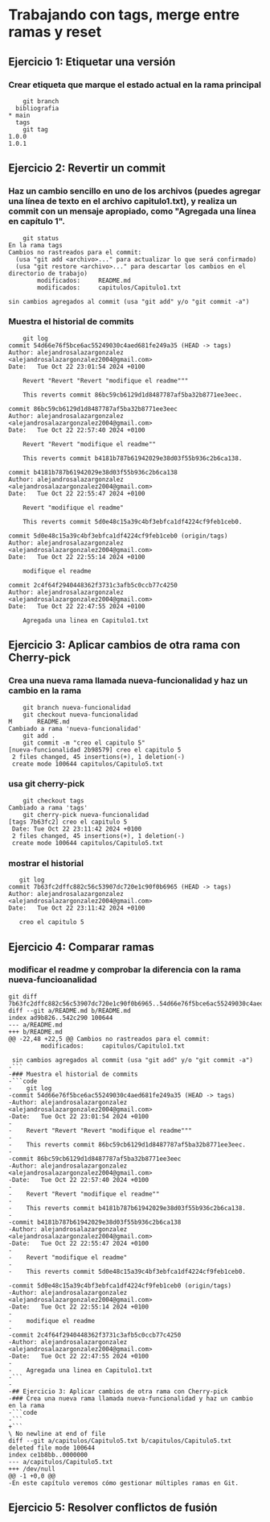 # Trabajando con tags, merge entre ramas y reset
## Ejercicio 1: Etiquetar una versión
### Crear etiqueta que marque el estado actual en la rama principal
```code
    git branch 
  bibliografia
* main
  tags
    git tag
1.0.0
1.0.1
```
## Ejercicio 2: Revertir un commit
### Haz un cambio sencillo en uno de los archivos (puedes agregar una línea de texto en el archivo capitulo1.txt), y realiza un commit con un mensaje apropiado, como "Agregada una línea en capítulo 1".
```code
    git status 
En la rama tags
Cambios no rastreados para el commit:
  (usa "git add <archivo>..." para actualizar lo que será confirmado)
  (usa "git restore <archivo>..." para descartar los cambios en el directorio de trabajo)
        modificados:     README.md
        modificados:     capitulos/Capitulo1.txt

sin cambios agregados al commit (usa "git add" y/o "git commit -a")
```
### Muestra el historial de commits
```code
    git log
commit 54d66e76f5bce6ac55249030c4aed681fe249a35 (HEAD -> tags)
Author: alejandrosalazargonzalez <alejandrosalazargonzalez2004@gmail.com>
Date:   Tue Oct 22 23:01:54 2024 +0100

    Revert "Revert "Revert "modifique el readme"""
    
    This reverts commit 86bc59cb6129d1d8487787af5ba32b8771ee3eec.

commit 86bc59cb6129d1d8487787af5ba32b8771ee3eec
Author: alejandrosalazargonzalez <alejandrosalazargonzalez2004@gmail.com>
Date:   Tue Oct 22 22:57:40 2024 +0100

    Revert "Revert "modifique el readme""
    
    This reverts commit b4181b787b61942029e38d03f55b936c2b6ca138.

commit b4181b787b61942029e38d03f55b936c2b6ca138
Author: alejandrosalazargonzalez <alejandrosalazargonzalez2004@gmail.com>
Date:   Tue Oct 22 22:55:47 2024 +0100

    Revert "modifique el readme"
    
    This reverts commit 5d0e48c15a39c4bf3ebfca1df4224cf9feb1ceb0.

commit 5d0e48c15a39c4bf3ebfca1df4224cf9feb1ceb0 (origin/tags)
Author: alejandrosalazargonzalez <alejandrosalazargonzalez2004@gmail.com>
Date:   Tue Oct 22 22:55:14 2024 +0100

    modifique el readme

commit 2c4f64f2940448362f3731c3afb5c0ccb77c4250
Author: alejandrosalazargonzalez <alejandrosalazargonzalez2004@gmail.com>
Date:   Tue Oct 22 22:47:55 2024 +0100

    Agregada una linea en Capitulo1.txt
```

## Ejercicio 3: Aplicar cambios de otra rama con Cherry-pick
### Crea una nueva rama llamada nueva-funcionalidad y haz un cambio en la rama
```code
    git branch nueva-funcionalidad
    git checkout nueva-funcionalidad 
M       README.md
Cambiado a rama 'nueva-funcionalidad'
    git add .
    git commit -m "creo el capitulo 5"
[nueva-funcionalidad 2b98579] creo el capitulo 5
 2 files changed, 45 insertions(+), 1 deletion(-)
 create mode 100644 capitulos/Capitulo5.txt
```
###  usa git cherry-pick
```code
    git checkout tags 
Cambiado a rama 'tags'
    git cherry-pick nueva-funcionalidad 
[tags 7b63fc2] creo el capitulo 5
 Date: Tue Oct 22 23:11:42 2024 +0100
 2 files changed, 45 insertions(+), 1 deletion(-)
 create mode 100644 capitulos/Capitulo5.txt
 ```
 ### mostrar el historial
 ```code
    git log
commit 7b63fc2dffc882c56c53907dc720e1c90f0b6965 (HEAD -> tags)
Author: alejandrosalazargonzalez <alejandrosalazargonzalez2004@gmail.com>
Date:   Tue Oct 22 23:11:42 2024 +0100

    creo el capitulo 5
```
## Ejercicio 4: Comparar ramas
### modificar el readme y comprobar la diferencia con la rama nueva-funcioanalidad
```code
git diff 7b63fc2dffc882c56c53907dc720e1c90f0b6965..54d66e76f5bce6ac55249030c4aed681fe249a35
diff --git a/README.md b/README.md
index ad9b826..542c290 100644
--- a/README.md
+++ b/README.md
@@ -22,48 +22,5 @@ Cambios no rastreados para el commit:
         modificados:     capitulos/Capitulo1.txt
 
 sin cambios agregados al commit (usa "git add" y/o "git commit -a")
-```
-### Muestra el historial de commits
-```code
-    git log
-commit 54d66e76f5bce6ac55249030c4aed681fe249a35 (HEAD -> tags)
-Author: alejandrosalazargonzalez <alejandrosalazargonzalez2004@gmail.com>
-Date:   Tue Oct 22 23:01:54 2024 +0100
-
-    Revert "Revert "Revert "modifique el readme"""
-    
-    This reverts commit 86bc59cb6129d1d8487787af5ba32b8771ee3eec.
-
-commit 86bc59cb6129d1d8487787af5ba32b8771ee3eec
-Author: alejandrosalazargonzalez <alejandrosalazargonzalez2004@gmail.com>
-Date:   Tue Oct 22 22:57:40 2024 +0100
-
-    Revert "Revert "modifique el readme""
-    
-    This reverts commit b4181b787b61942029e38d03f55b936c2b6ca138.
-
-commit b4181b787b61942029e38d03f55b936c2b6ca138
-Author: alejandrosalazargonzalez <alejandrosalazargonzalez2004@gmail.com>
-Date:   Tue Oct 22 22:55:47 2024 +0100
-
-    Revert "modifique el readme"
-    
-    This reverts commit 5d0e48c15a39c4bf3ebfca1df4224cf9feb1ceb0.
 
-commit 5d0e48c15a39c4bf3ebfca1df4224cf9feb1ceb0 (origin/tags)
-Author: alejandrosalazargonzalez <alejandrosalazargonzalez2004@gmail.com>
-Date:   Tue Oct 22 22:55:14 2024 +0100
-
-    modifique el readme
-
-commit 2c4f64f2940448362f3731c3afb5c0ccb77c4250
-Author: alejandrosalazargonzalez <alejandrosalazargonzalez2004@gmail.com>
-Date:   Tue Oct 22 22:47:55 2024 +0100
-
-    Agregada una linea en Capitulo1.txt
-```
-
-## Ejercicio 3: Aplicar cambios de otra rama con Cherry-pick
-### Crea una nueva rama llamada nueva-funcionalidad y haz un cambio en la rama
-```code
-```
+```
\ No newline at end of file
diff --git a/capitulos/Capitulo5.txt b/capitulos/Capitulo5.txt
deleted file mode 100644
index ce1b8bb..0000000
--- a/capitulos/Capitulo5.txt
+++ /dev/null
@@ -1 +0,0 @@
-En este capítulo veremos cómo gestionar múltiples ramas en Git.
```
## Ejercicio 5: Resolver conflictos de fusión
###

